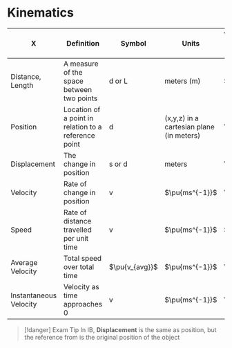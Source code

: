 # Kinematics

| X | Definition | Symbol | Units | Vector or Scalar |
|-----|-------------|------------|---------|-------|
| Distance, Length| A measure of the space between two points| d or L | meters (m) | Scalar |
| Position | Location of a point in relation to a reference point | d | (x,y,z) in a cartesian plane (in meters) | Vector |
| Displacement | The change in position | s or d | meters | Vector |
| Velocity | Rate of change in position | v | $\pu{ms^{-1}}$ | Vector | 
| Speed | Rate of distance travelled per unit time | v | $\pu{ms^{-1}}$ | Scalar | 
| Average Velocity | Total speed over total time | $\pu{v_{avg}}$ | $\pu{ms^{-1}}$ | Vector |
| Instantaneous Velocity | Velocity as time approaches 0 | v | $\pu{ms^{-1}}$ | Vector |

>[!danger] Exam Tip
>In IB, **Displacement** is the same as position, but the reference from is the original position of the object

